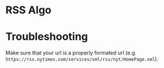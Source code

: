 # RSS Algo


# Troubleshooting

Make sure that your url is a properly formated url (e.g. `https://rss.nytimes.com/services/xml/rss/nyt/HomePage.xml`).
